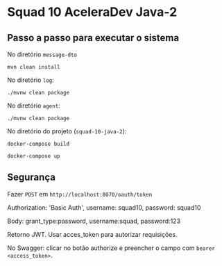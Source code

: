 # Squad 10 AceleraDev Java-2

## Passo a passo para executar o sistema

No diretório `message-dto`

`mvn clean install`

No diretório `log`:

`./mvnw clean package`

No diretório `agent`:

`./mvnw clean package`

No diretório do projeto (`squad-10-java-2`):

`docker-compose build`

`docker-compose up`


## Segurança

Fazer `POST` em `http://localhost:8070/oauth/token` 

Authorization: 'Basic Auth', username: squad10, password: squad10

Body: grant_type:password, username:squad, password:123

Retorno JWT. Usar acces_token para autorizar requisições.

No Swagger: clicar no botão authorize e preencher o campo com `bearer <access_token>`.
